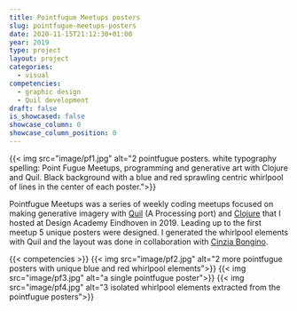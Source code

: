 ```yaml
---
title: Pointfugue Meetups posters
slug: pointfugue-meetups-posters
date: 2020-11-15T21:12:30+01:00
year: 2019
type: project
layout: project
categories:
  - visual
competencies:
  - graphic design
  - Quil development
draft: false
is_showcased: false
showcase_column: 0
showcase_column_position: 0
---
```

{{< img src="image/pf1.jpg" alt="2 pointfugue posters. white typography spelling: Point Fugue Meetups, programming and generative art with Clojure and Quil. Black background with a blue and red sprawling centric whirlpool of lines in the center of each poster.">}}

Pointfugue Meetups was a series of weekly coding meetups focused on making generative imagery with [Quil](http://quil.info/) (A Processing port) and [Clojure](https://clojure.org/) that I hosted at Design Academy Eindhoven in 2019. Leading up to the first meetup 5 unique posters were designed. I generated the whirlpool elements with Quil and the layout was done in collaboration with [Cinzia Bongino](https://www.cinziabongino.com/).

{{< competencies >}}
{{< img src="image/pf2.jpg" alt="2 more pointfugue posters with unique blue and red whirlpool elements">}}
{{< img src="image/pf3.jpg" alt="a single pointfugue poster">}}
{{< img src="image/pf4.jpg" alt="3 isolated whirlpool elements extracted from the pointfugue posters">}}

